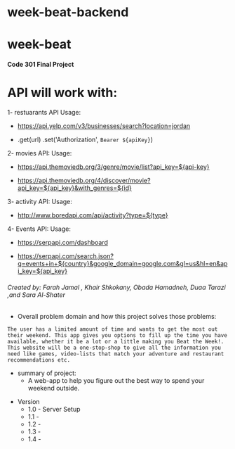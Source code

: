 # week-beat-backend
# week-beat

#### Code 301 Final Project

# API will work with:

1- restuarants API 
Usage:
- https://api.yelp.com/v3/businesses/search?location=jordan

- .get(url)
  .set('Authorization', `Bearer ${apiKey}`)
  
2- movies API:
Usage:
- https://api.themoviedb.org/3/genre/movie/list?api_key=${api-key}

- https://api.themoviedb.org/4/discover/movie?api_key=${api_key}&with_genres=${id}

3- activity API:
Usage:
- http://www.boredapi.com/api/activity?type=${type}

4-  Events API:
Usage:
- https://serpapi.com/dashboard

- https://serpapi.com/search.json?q=events+in+${country}&google_domain=google.com&gl=us&hl=en&api_key=${api_key}


###### Created by: Farah Jamal , Khair Shkokany, Obada Hamadneh, Duaa Tarazi ,and Sara Al-Shater

- Overall problem domain and how this project solves those problems:
  
```The user has a limited amount of time and wants to get the most out their weekend. This app gives you options to fill up the time you have available, whether it be a lot or a little making you Beat the Week!. This website will be a one-stop-shop to give all the information you need like games, video-lists that match your adventure and restaurant recommendations etc.```

- summary of project:
    - A web-app to help you figure out the best way to spend your weekend outside.

* Version
  - 1.0 - Server Setup
  - 1.1 - 
  - 1.2 - 
  - 1.3 - 
  - 1.4 - 
